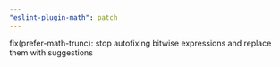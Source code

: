 ```yaml
---
"eslint-plugin-math": patch
---
```


fix(prefer-math-trunc): stop autofixing bitwise expressions and replace them with suggestions
